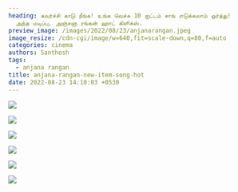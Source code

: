 ```yaml
---
heading: கவர்ச்சி காடு நீங்க! உங்க வெச்சு 10 ஐட்டம் சாங் எடுக்கலாம் ஒர்த்து!
  அந்த மடிப்பு, அஞ்சனா ரங்கன் ஹாட் கிளிக்ஸ்.
preview_image: /images/2022/08/23/anjanarangan.jpeg
image_resize: /cdn-cgi/image/w=640,fit=scale-down,q=80,f=auto
categories: cinema
authors: Santhosh
tags:
  - anjana rangan
title: anjana-rangan-new-item-song-hot
date: 2022-08-23 14:10:03 +0530
---
```

![](/images/2022/08/23/anjana-rangan-new-item-song-hot.jpeg)

![](/images/2022/08/23/anjana-rangan-new-item-song-hot2.jpeg)

![](/images/2022/08/23/anjana-rangan-new-item-song-hot6.jpeg)

![](/images/2022/08/23/anjana-rangan-new-item-song-hot22.jpeg)

![](/images/2022/08/23/anjana-rangan-new-item-song-hot66.jpeg)

![](/images/2022/08/23/anjana-rangan-new-item-song-hot88.jpeg)